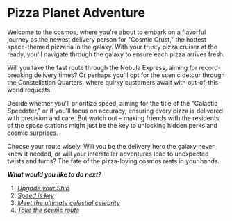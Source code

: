 
# Pizza Planet Adventure

Welcome to the cosmos, where you're about to embark on a flavorful journey as the newest delivery person for "Cosmic Crust," the hottest space-themed pizzeria in the galaxy. With your trusty pizza cruiser at the ready, you'll navigate through the galaxy to ensure each pizza arrives fresh.

Will you take the fast route through the Nebula Express, aiming for record-breaking delivery times? Or perhaps you'll opt for the scenic detour through the Constellation Quarters, where quirky customers await with out-of-this-world requests.

Decide whether you'll prioritize speed, aiming for the title of the "Galactic Speedster," or if you'll focus on accuracy, ensuring every pizza is delivered with precision and care. But watch out – making friends with the residents of the space stations might just be the key to unlocking hidden perks and cosmic surprises.

Choose your route wisely. Will you be the delivery hero the galaxy never knew it needed, or will your interstellar adventures lead to unexpected twists and turns? The fate of the pizza-loving cosmos rests in your hands.

**_What would you like to do next?_**  

1. *[Upgade your Ship](./upgrade_ship.md)*
2. *[Speed is key](./too_much_speed.md)*
3. *[Meet the ultimate celestial celebrity](./celestial_celebrity.md)*
4. *[Take the scenic route](./scenic_route.md)*
